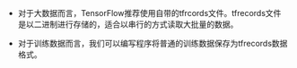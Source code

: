 
* 对于大数据而言，TensorFlow推荐使用自带的tfrcords文件。tfrecords文件是以二进制进行存储的，适合以串行的方式读取大批量的数据。

* 对于训练数据而言，我们可以编写程序将普通的训练数据保存为tfrecords数据格式。